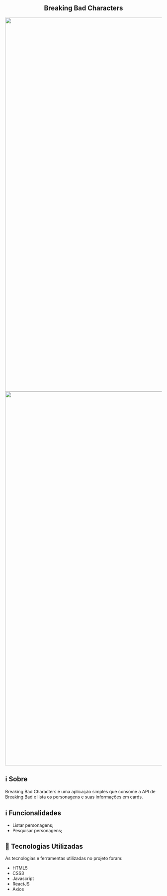 <h2 align="center">
Breaking Bad Characters
</h2>

<img src="https://i.imgur.com/8COb9Sa.png" width="1200">

<img src="https://i.imgur.com/yDMMw3M.png" width="1200">


## :information_source: Sobre

Breaking Bad Characters é uma aplicação simples que consome a API de Breaking Bad e lista os personagens e suas informações em cards. 

## :information_source: Funcionalidades

- Listar personagens;
- Pesquisar personagens;

## :rocket: Tecnologias Utilizadas

As tecnologias e ferramentas utilizadas no projeto foram:

- HTML5
- CSS3
- Javascript
- ReactJS
- Axios
